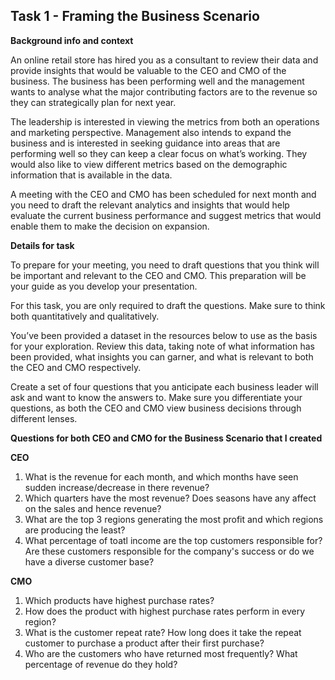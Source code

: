 ## **Task 1 - Framing the Business Scenario**

**Background info and context**

An online retail store has hired you as a consultant to review their data and provide insights that would be valuable to the CEO and CMO of the business. The business has been performing well and the management wants to analyse what the major contributing factors are to the revenue so they can strategically plan for next year.

The leadership is interested in viewing the metrics from both an operations and marketing perspective. Management also intends to expand the business and is interested in seeking guidance into areas that are performing well so they can keep a clear focus on what’s working. They would also like to view different metrics based on the demographic information that is available in the data.

A meeting with the CEO and CMO has been scheduled for next month and you need to draft the relevant analytics and insights that would help evaluate the current business performance and suggest metrics that would enable them to make the decision on expansion.

**Details for task**

To prepare for your meeting, you need to draft questions that you think will be important and relevant to the CEO and CMO. This preparation will be your guide as you develop your presentation.

For this task, you are only required to draft the questions. Make sure to think both quantitatively and qualitatively.

You’ve been provided a dataset in the resources below to use as the basis for your exploration. Review this data, taking note of what information has been provided, what insights you can garner, and what is relevant to both the CEO and CMO respectively.

Create a set of four questions that you anticipate each business leader will ask and want to know the answers to. Make sure you differentiate your questions, as both the CEO and CMO view business decisions through different lenses.

**Questions for both CEO and CMO for the Business Scenario that I created**

**CEO**

1.	What is the revenue for each month, and which months have seen sudden increase/decrease in there revenue?
2.	Which quarters have the most revenue? Does seasons have any affect on the sales and hence revenue?
3.	What are the top 3 regions generating the most profit and which regions are producing the least?
4.	What percentage of toatl income are the top customers responsible for? Are these customers responsible for the company's success or do we have a diverse customer base?

**CMO**

1.	Which products have highest purchase rates?
2.	How does the product with highest purchase rates perform in every region?
3.	What is the customer repeat rate? How long does it take the repeat customer to purchase a product after their first purchase?
4.	Who are the customers who have returned most frequently? What percentage of revenue do they hold?
